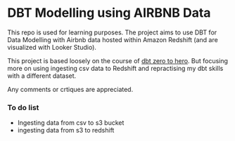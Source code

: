 # DBT Modelling using AIRBNB Data

This repo is used for learning purposes. The project aims to use DBT for Data Modelling with Airbnb data hosted within Amazon Redshift (and are visualized with Looker Studio).

This project is based loosely on the course of [dbt zero to hero]("https://github.com/nordquant/complete-dbt-bootcamp-zero-to-hero"). But focusing more on using ingesting csv data to Redshift and repractising my dbt skills with a different dataset.

Any comments or crtiques are appreciated.

### To do list
- Ingesting data from csv to s3 bucket
- ingesting data from s3 to redshift
